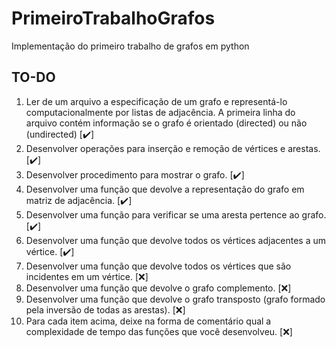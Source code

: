 # PrimeiroTrabalhoGrafos
Implementação do primeiro trabalho de grafos em python

## TO-DO
1. Ler de um arquivo a especificação de um grafo e representá-lo computacionalmente por listas de adjacência. A primeira linha do arquivo contém informação se o grafo é orientado (directed) ou não (undirected) [:heavy_check_mark:]
2. Desenvolver operações para inserção e remoção de vértices e arestas. [:heavy_check_mark:]
3. Desenvolver procedimento para mostrar o grafo. [:heavy_check_mark:]
4. Desenvolver uma função que devolve a representação do grafo em matriz de adjacência. [:heavy_check_mark:] 
5. Desenvolver uma função para verificar se uma aresta pertence ao grafo. [:heavy_check_mark:]
6. Desenvolver uma função que devolve todos os vértices adjacentes a um vértice. [:heavy_check_mark:]
7. Desenvolver uma função que devolve todos os vértices que são incidentes em um vértice. [:x:]
8. Desenvolver uma função que devolve o grafo complemento. [:x:]
9. Desenvolver uma função que devolve o grafo transposto (grafo formado pela inversão de todas as arestas). [:x:]
10. Para cada item acima, deixe na forma de comentário qual a complexidade de tempo das funções que você desenvolveu. [:x:]
